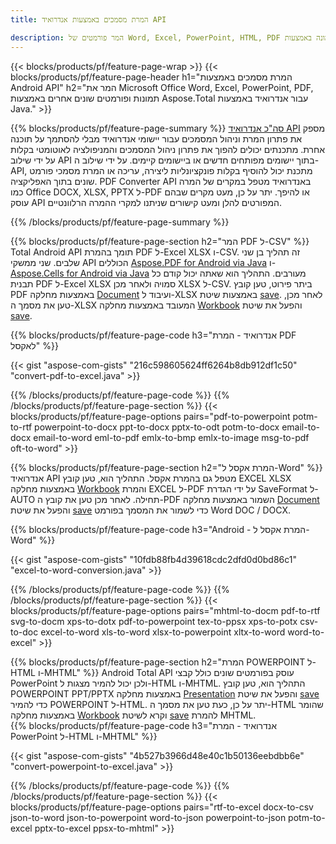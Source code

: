 ```yaml
---
title: המרת מסמכים באמצעות אנדרואיד API  

description: המר פורמטים של Word, Excel, PowerPoint, HTML, PDF ותמונה באמצעות API להמרה של אנדרואיד.  אנדרואיד להמיר את Office docx, xlsx, pptx ל-PDF.  
---
```


{{< blocks/products/pf/feature-page-wrap >}}
{{< blocks/products/pf/feature-page-header h1="המרת מסמכים באמצעות Android API" h2="המר את Microsoft Office Word, Excel, PowerPoint, PDF, תמונות ופורמטים שונים אחרים באמצעות Aspose.Total עבור אנדרואיד באמצעות Java." >}}

{{% blocks/products/pf/feature-page-summary %}}
[סה"כ אנדרואיד API](https://products.aspose.com/total/android-java/) מספק את פתרון המרת וניהול המסמכים עבור יישומי אנדרואיד מבלי להסתמך על תוכנה אחרת.  מתכנתים יכולים להפוך את פתרון ניהול המסמכים והמניפולציה לאוטומטי בקלות על ידי שילוב API בתוך יישומים מפותחים חדשים או ביישומים קיימים.  על ידי שילוב ה-API, מתכנת יכול להוסיף בקלות פונקציונליות ליצירה, עריכה או המרת מסמכי פורמט שונים בתוך האפליקציה.  PDF Converter API באנדרואיד מטפל במקרים של המרה כמו Office DOCX, XLSX, PPTX ל-PDF או להיפך.  יתר על כן, מעט מקרים שבהם עוסק API המפורטים להלן ומעט קישורים שניתנו למקרי ההמרה הרלוונטיים.  

{{% /blocks/products/pf/feature-page-summary  %}}

{{% blocks/products/pf/feature-page-section  h2="המר PDF ל-CSV" %}}
Total Android API תומך בהמרת PDF ל-Excel XLSX ו-CSV.  זה תהליך בן שני שלבים. שני ממשקי API הכוללים [Aspose.PDF for Android via Java](https://products.aspose.com/pdf/android-java/) ו-[Aspose.Cells for Android via Java](https://products.aspose.com/cells/android-java/) מעורבים.  התהליך הוא שאתה יכול קודם כל תבנית PDF ל-Excel XLSX סמויה ולאחר מכן XLSX ל-CSV.  ביתר פירוט, טען קובץ PDF באמצעות מחלקה [Document](https://reference.aspose.com/pdf/java/com.aspose.pdf/Document) ועיבוד ל-XLSX באמצעות שיטת [save](https://reference.aspose.com/pdf/java/com.aspose.pdf/Document#save-java.lang.String-com.aspose.pdf.SaveOptions-).  לאחר מכן, טען את מסמך ה-XLSX המעובד באמצעות מחלקה [Workbook](https://reference.aspose.com/cells/java/com.aspose.cells/Workbook) והפעל את שיטת [save](https://reference.aspose.com/cells/java/com.aspose.cells/workbook#save(java.lang.String,%20com.aspose.cells.SaveOptions)).

{{% blocks/products/pf/feature-page-code h3="אנדרואיד - המרת PDF לאקסל" %}}

{{< gist "aspose-com-gists" "216c598605624ff6264b8db912df1c50" "convert-pdf-to-excel.java" >}}

{{% /blocks/products/pf/feature-page-code  %}}
{{% /blocks/products/pf/feature-page-section %}}
{{< blocks/products/pf/feature-page-options pairs="pdf-to-powerpoint potm-to-rtf powerpoint-to-docx ppt-to-docx pptx-to-odt potm-to-docx email-to-docx email-to-word eml-to-pdf emlx-to-bmp emlx-to-image msg-to-pdf oft-to-word" >}}


{{% blocks/products/pf/feature-page-section  h2="המרת אקסל ל-Word" %}}
אנדרואיד API מטפל גם בהמרת אקסל.  התהליך הוא, טען קובץ EXCEL XLSX באמצעות מחלקה [Workbook](https://reference.aspose.com/cells/java/com.aspose.cells/Workbook) והמרת EXCEL ל-PDF על ידי הגדרת SaveFormat ל-AUTO תחילה.  לאחר מכן טען את קובץ ה-PDF השמור באמצעות מחלקה [Document](https://reference.aspose.com/pdf/java/com.aspose.pdf/Document) והפעל את שיטת [save](https://reference.aspose.com/pdf/java/com.aspose.pdf/Document#save-java.lang.String-com.aspose.pdf.SaveOptions-) כדי לשמור את המסמך בפורמט Word DOC / DOCX.

{{% blocks/products/pf/feature-page-code h3="Android - המרת אקסל ל-Word" %}}

{{< gist "aspose-com-gists" "10fdb88fb4d39618cdc2dfd0d0bd86c1" "excel-to-word-conversion.java" >}}

{{% /blocks/products/pf/feature-page-code  %}}
{{% /blocks/products/pf/feature-page-section %}}
{{< blocks/products/pf/feature-page-options pairs="mhtml-to-docm pdf-to-rtf svg-to-docm xps-to-dotx pdf-to-powerpoint tex-to-ppsx xps-to-potx csv-to-doc excel-to-word xls-to-word xlsx-to-powerpoint xltx-to-word word-to-excel" >}}

{{% blocks/products/pf/feature-page-section  h2="המרת POWERPOINT ל-HTML ו-MHTML" %}}
Android Total API עוסק בפורמטים שונים כולל קבצי PowerPoint ולכן יכול להמיר מצגות ל-HTML ו-MHTML.  התהליך הוא, טען קובץ POWERPOINT PPT/PPTX באמצעות מחלקה [Presentation](https://reference.aspose.com/slides/java/com.aspose.slides/Presentation) והפעל את שיטת [save](https://reference.aspose.com/slides/java/com.aspose.slides/Presentation#save-java.lang.String-int-com.aspose.slides.ISaveOptions-) כדי להמיר POWERPOINT ל-HTML.  יתר על כן, כעת טען את מסמך ה-HTML שהומר באמצעות מחלקה [Workbook](https://reference.aspose.com/cells/java/com.aspose.cells/Workbook) וקרא לשיטת [save](https://reference.aspose.com/cells/java/com.aspose.cells/) להמרת MHTML.  
{{% blocks/products/pf/feature-page-code h3="אנדרואיד - המרת PowerPoint ל-HTML ו-MHTML" %}}

{{< gist "aspose-com-gists" "4b527b3966d48e40c1b50136eebdbb6e" "convert-powerpoint-to-excel.java" >}}


{{% /blocks/products/pf/feature-page-code  %}}
{{% /blocks/products/pf/feature-page-section %}}
{{< blocks/products/pf/feature-page-options pairs="rtf-to-excel docx-to-csv json-to-word json-to-powerpoint word-to-json powerpoint-to-json potm-to-excel pptx-to-excel ppsx-to-mhtml" >}}